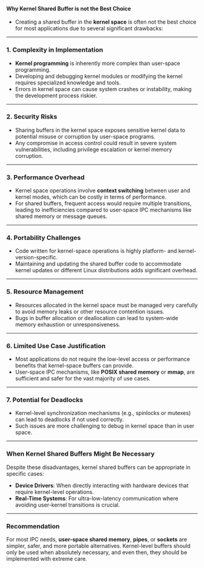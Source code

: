 #### **Why Kernel Shared Buffer is not the Best Choice**

 - Creating a shared buffer in the **kernel space** is often not the best choice for most applications due to several significant drawbacks:

---

### 1. **Complexity in Implementation**
   - **Kernel programming** is inherently more complex than user-space programming.
   - Developing and debugging kernel modules or modifying the kernel requires specialized knowledge and tools.
   - Errors in kernel space can cause system crashes or instability, making the development process riskier.

---

### 2. **Security Risks**
   - Sharing buffers in the kernel space exposes sensitive kernel data to potential misuse or corruption by user-space programs.
   - Any compromise in access control could result in severe system vulnerabilities, including privilege escalation or kernel memory corruption.

---

### 3. **Performance Overhead**
   - Kernel space operations involve **context switching** between user and kernel modes, which can be costly in terms of performance.
   - For shared buffers, frequent access would require multiple transitions, leading to inefficiencies compared to user-space IPC mechanisms like shared memory or message queues.

---

### 4. **Portability Challenges**
   - Code written for kernel-space operations is highly platform- and kernel-version-specific.
   - Maintaining and updating the shared buffer code to accommodate kernel updates or different Linux distributions adds significant overhead.

---

### 5. **Resource Management**
   - Resources allocated in the kernel space must be managed very carefully to avoid memory leaks or other resource contention issues.
   - Bugs in buffer allocation or deallocation can lead to system-wide memory exhaustion or unresponsiveness.

---

### 6. **Limited Use Case Justification**
   - Most applications do not require the low-level access or performance benefits that kernel-space buffers can provide.
   - User-space IPC mechanisms, like **POSIX shared memory** or **mmap**, are sufficient and safer for the vast majority of use cases.

---

### 7. **Potential for Deadlocks**
   - Kernel-level synchronization mechanisms (e.g., spinlocks or mutexes) can lead to deadlocks if not used correctly.
   - Such issues are more challenging to debug in kernel space than in user space.

---

### When Kernel Shared Buffers Might Be Necessary
Despite these disadvantages, kernel shared buffers can be appropriate in specific cases:
- **Device Drivers**: When directly interacting with hardware devices that require kernel-level operations.
- **Real-Time Systems**: For ultra-low-latency communication where avoiding user-kernel transitions is crucial.

---

### Recommendation
For most IPC needs, **user-space shared memory**, **pipes**, or **sockets** are simpler, safer, and more portable alternatives. Kernel-level buffers should only be used when absolutely necessary, and even then, they should be implemented with extreme care.


